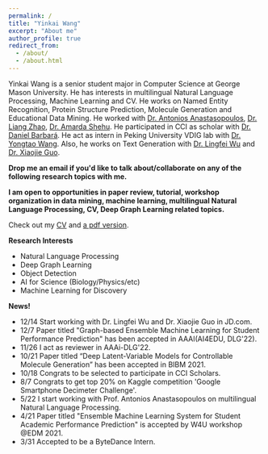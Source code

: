 ```yaml
---
permalink: /
title: "Yinkai Wang"
excerpt: "About me"
author_profile: true
redirect_from: 
  - /about/
  - /about.html
---
```


Yinkai Wang is a senior student major in  Computer Science at George Mason University. He has interests in multilingual Natural Language Processing, Machine Learning and CV. He works on Named Entity Recognition, Protein Structure Prediction, Molecule Generation and Educational Data Mining. He worked with [Dr. Antonios Anastasopoulos](https://cs.gmu.edu/~antonis/author/antonios-anastasopoulos/), [Dr. Liang Zhao](http://cs.emory.edu/~lzhao41/), [Dr. Amarda Shehu](https://cs.gmu.edu/~ashehu/?q=People). He participated in CCI as scholar with [Dr. Daniel Barbará](https://care.gmu.edu/barbara/). He act as intern in Peking University VDIG lab with [Dr. Yongtao Wang](https://dl.acm.org/profile/81486645230). Also, he works on Text Generation with [Dr. Lingfei Wu](https://sites.google.com/a/email.wm.edu/teddy-lfwu/) and [Dr. Xiaojie Guo](https://www.researchgate.net/profile/Xiaojie-Guo-3). 

**Drop me an email if you'd like to talk about/collaborate on any of the following research topics with me.**

**I am open to opportunities in paper review, tutorial, workshop organization in data mining, machine learning, multilingual Natural Language Processing, CV, Deep Graph Learning related topics.**

Check out my [CV](https://yinkaiw.github.io/cv/)
and [a pdf version](https://yinkaiw.github.io/files/CV_Yinkai.pdf).




**Research Interests**
  * Natural Language Processing
  * Deep Graph Learning
  * Object Detection
  * AI for Science (Biology/Physics/etc)
  * Machine Learning for Discovery 


**News!**
* 12/14 Start working with Dr. Lingfei Wu and Dr. Xiaojie Guo in JD.com.
* 12/7 Paper titled "Graph-based Ensemble Machine Learning for Student Performance Prediction" has been accepted in AAAI(AI4EDU, DLG'22).
* 11/26 I act as reviewer in AAAi-DLG'22.
* 10/21 Paper titled “Deep Latent-Variable Models for Controllable Molecule Generation” has been accepted in BIBM 2021.
* 10/18 Congrats to be selected to participate in CCI Scholars.
* 8/7 Congrats to get top 20% on Kaggle competition 'Google Smartphone Decimeter Challenge'.
* 5/22 I start working with Prof. Antonios Anastasopoulos on multilingual Natural Language Processing.
* 4/21 Paper titled "Ensemble Machine Learning System for Student Academic Performance Prediction" is accepted by W4U workshop @EDM 2021.
* 3/31 Accepted to be a ByteDance Intern.
